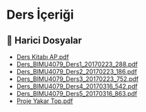 # Ders İçeriği


<!--Index-->

## 📂 Harici Dosyalar

- [Ders Kitabı AP.pdf](./Ders%20Kitab%C4%B1%20AP.pdf)
- [Ders_BIMU4079_Ders1_20170223_288.pdf](./Ders_BIMU4079_Ders1_20170223_288.pdf)
- [Ders_BIMU4079_Ders2_20170223_186.pdf](./Ders_BIMU4079_Ders2_20170223_186.pdf)
- [Ders_BIMU4079_Ders3_20170223_752.pdf](./Ders_BIMU4079_Ders3_20170223_752.pdf)
- [Ders_BIMU4079_Ders4_20170316_542.pdf](./Ders_BIMU4079_Ders4_20170316_542.pdf)
- [Ders_BIMU4079_Ders5_20170316_863.pdf](./Ders_BIMU4079_Ders5_20170316_863.pdf)
- [Proje Yakar Top.pdf](./Proje%20Yakar%20Top.pdf)


<!--Index-->

